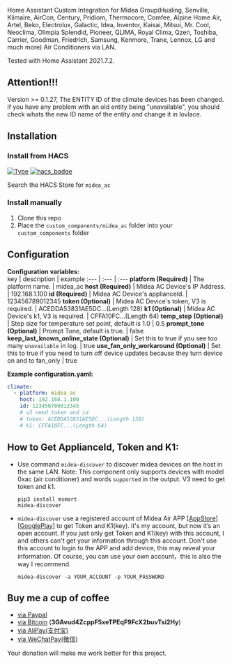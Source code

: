Home Assistant Custom Integration for Midea Group(Hualing, Senville, Klimaire, AirCon, Century, Pridiom, Thermocore, Comfee, Alpine Home Air, Artel, Beko, Electrolux, Galactic, Idea, Inventor, Kaisai, Mitsui, Mr. Cool, Neoclima, Olimpia Splendid, Pioneer, QLIMA, Royal Clima, Qzen, Toshiba, Carrier, Goodman, Friedrich, Samsung, Kenmore, Trane, Lennox, LG and much more) Air Conditioners via LAN.

Tested with Home Assistant 2021.7.2.

## Attention!!!
Version >= 0.1.27, The ENTITY ID of the climate devices has been changed. if you have any problem with an old entity being "unavailable", you should check whats the new ID name of the entity and change it in lovlace.

## Installation

### Install from HACS
[![Type](https://img.shields.io/badge/Type-Custom_Component-orange.svg)](https://github.com/mac-zhou/midea-ac-py) [![hacs_badge](https://img.shields.io/badge/HACS-Default-orange.svg)](https://github.com/custom-components/hacs)

Search the HACS Store for ```midea_ac```

### Install manually
1. Clone this repo
2. Place the `custom_components/midea_ac` folder into your `custom_components` folder

## Configuration

**Configuration variables:**  
key | description | example 
:--- | :--- | :---
**platform (Required)** | The platform name. | midea_ac
**host (Required)** | Midea AC Device's IP Address. | 192.168.1.100
**id (Required)** | Midea AC Device's applianceId. | 123456789012345
**token (Optional)** | Midea AC Device's token, V3 is required. | ACEDDA53831AE5DC...(Length 128)
**k1 (Optional)** | Midea AC Device's k1, V3 is required. | CFFA10FC...(Length 64)
**temp_step (Optional)** | Step size for temperature set point, default is 1.0 | 0.5
**prompt_tone (Optional)** | Prompt Tone, default is true. | false
**keep_last_known_online_state (Optional)** | Set this to true if you see too many  `unavailable` in log. | true
**use_fan_only_workaround (Optional)** | Set this to true if you need to turn off device updates because they turn device on and to fan_only | true

**Example configuration.yaml:**
```yaml
climate:
  - platform: midea_ac
    host: 192.168.1.100
    id: 123456789012345
    # v3 need token and id
    # token: ACEDDA53831AE5DC...(Length 128)
    # k1: CFFA10FC...(Length 64)
```

## How to Get ApplianceId, Token and K1:
- Use command `midea-discover` to discover midea devices on the host in the same LAN. 
  Note: This component only supports devices with model 0xac (air conditioner) and words `supported` in the output. V3 need to get token and k1.
    ```shell
    pip3 install msmart
    midea-discover
    ```
- `midea-discover` use a registered account of Midea Air APP [[AppStore]](https://apps.apple.com/app/midea-air/id1007999530) [[GooglePlay]](https://play.google.com/store/apps/details?id=com.midea.aircondition.obm) to get Token and K1(key).
it's my account, but now it’s an open account.
If you just only get Token and K1(key) with this account, I and others can't get your information through this account.
Don't use this account to login to the APP and add device, this may reveal your information. Of course, you can use your own account，this is also the way I recommend.
    ```shell
    midea-discover -a YOUR_ACCOUNT -p YOUR_PASSWORD
    ```

## Buy me a cup of coffee

- [via Paypal](https://www.paypal.me/himaczhou)
- [via Bitcoin](bitcoin:3GAvud4ZcppF5xeTPEqF9FcX2buvTsi2Hy) (**3GAvud4ZcppF5xeTPEqF9FcX2buvTsi2Hy**)
- [via AliPay(支付宝)](https://i.loli.net/2020/05/08/nNSTAPUGDgX2sBe.png)
- [via WeChatPay(微信)](https://i.loli.net/2020/05/08/ouj6SdnVirDzRw9.jpg)

Your donation will make me work better for this project.
